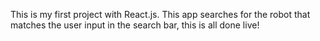 This is my first project with React.js. This app searches for the robot that matches the user input in the search bar, this is all done live! 
